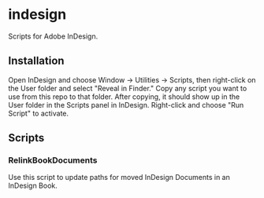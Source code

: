 # indesign

Scripts for Adobe InDesign.

## Installation

Open InDesign and choose Window -> Utilities -> Scripts, then right-click on the User folder
and select "Reveal in Finder." Copy any script you want to use from this repo to
that folder. After copying, it should show up in the User folder in the Scripts panel
in InDesign. Right-click and choose "Run Script" to activate.

## Scripts

### RelinkBookDocuments

Use this script to update paths for moved InDesign Documents in an InDesign Book.